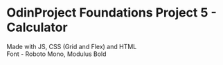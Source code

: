 # OdinProject Foundations Project 5 - Calculator
Made with JS, CSS (Grid and Flex) and HTML  
Font - Roboto Mono, Modulus Bold